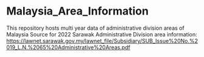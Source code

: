 # Malaysia_Area_Information
This repository hosts multi year data of administrative division areas of Malaysia
Source for 2022 Sarawak Administrative Division area information: https://lawnet.sarawak.gov.my/lawnet_file/Subsidiary/SUB_Issue%20No.%2019_L.N.%2065%20Administrative%20Areas.pdf
